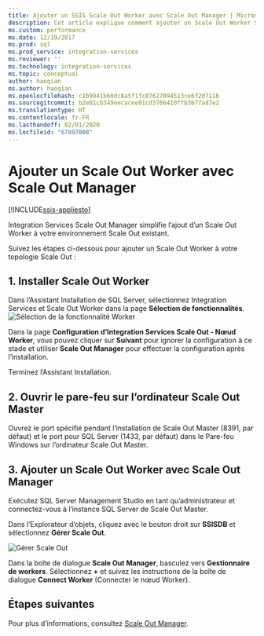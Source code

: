 ```yaml
---
title: Ajouter un SSIS Scale Out Worker avec Scale Out Manager | Microsoft Docs
description: Cet article explique comment ajouter un Scale Out Worker SSIS à un environnement Scale Out avec Scale Out Manager.
ms.custom: performance
ms.date: 12/19/2017
ms.prod: sql
ms.prod_service: integration-services
ms.reviewer: ''
ms.technology: integration-services
ms.topic: conceptual
author: haoqian
ms.author: haoqian
ms.openlocfilehash: c1b9941b60dc8a5f1fc87627094513ce6f20711b
ms.sourcegitcommit: b2e81cb349eecacee91cd3766410ffb3677ad7e2
ms.translationtype: HT
ms.contentlocale: fr-FR
ms.lasthandoff: 02/01/2020
ms.locfileid: "67897008"
---
```

# <a name="add-a-scale-out-worker-with-scale-out-manager"></a>Ajouter un Scale Out Worker avec Scale Out Manager

[!INCLUDE[ssis-appliesto](../../includes/ssis-appliesto-ssvrpluslinux-asdb-asdw-xxx.md)]



Integration Services Scale Out Manager simplifie l’ajout d’un Scale Out Worker à votre environnement Scale Out existant. 

Suivez les étapes ci-dessous pour ajouter un Scale Out Worker à votre topologie Scale Out :

## <a name="1-install-scale-out-worker"></a>1. Installer Scale Out Worker
Dans l’Assistant Installation de SQL Server, sélectionnez Integration Services et Scale Out Worker dans la page **Sélection de fonctionnalités**. 
![Sélection de la fonctionnalité Worker](media/feature-select-worker.PNG)

Dans la page **Configuration d’Integration Services Scale Out - Nœud Worker**, vous pouvez cliquer sur **Suivant** pour ignorer la configuration à ce stade et utiliser **Scale Out Manager** pour effectuer la configuration après l’installation.

Terminez l’Assistant Installation.

## <a name="2-open-the-firewall-on-the-scale-out-master-computer"></a>2. Ouvrir le pare-feu sur l’ordinateur Scale Out Master
Ouvrez le port spécifié pendant l’installation de Scale Out Master (8391, par défaut) et le port pour SQL Server (1433, par défaut) dans le Pare-feu Windows sur l’ordinateur Scale Out Master.

## <a name="3-add-a-scale-out-worker-with-scale-out-manager"></a>3. Ajouter un Scale Out Worker avec Scale Out Manager
Exécutez SQL Server Management Studio en tant qu’administrateur et connectez-vous à l’instance SQL Server de Scale Out Master.

Dans l’Explorateur d’objets, cliquez avec le bouton droit sur **SSISDB** et sélectionnez **Gérer Scale Out**. 

![Gérer Scale Out](media/manage-scale-out.PNG)

Dans la boîte de dialogue **Scale Out Manager**, basculez vers **Gestionnaire de workers**. Sélectionnez **+** et suivez les instructions de la boîte de dialogue **Connect Worker** (Connecter le nœud Worker). 

## <a name="next-steps"></a>Étapes suivantes
Pour plus d’informations, consultez [Scale Out Manager](integration-services-ssis-scale-out-manager.md).
